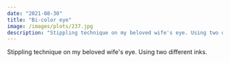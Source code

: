 ```yaml
---
date: "2021-08-30"
title: "Bi-color eye"
image: /images/plots/237.jpg
description: "Stippling technique on my beloved wife's eye. Using two different inks."
---
```


Stippling technique on my beloved wife's eye. Using two different inks.
